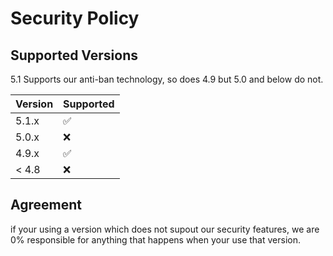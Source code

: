 # Security Policy

## Supported Versions

5.1 Supports our anti-ban technology, so does 4.9 but 5.0 and below do not.

| Version | Supported          |
| ------- | ------------------ |
| 5.1.x   | :white_check_mark: |
| 5.0.x   | :x:                |
| 4.9.x   | :white_check_mark: |
| < 4.8   | :x:                |

## Agreement

if your using a version which does not supout our security features, we are 0% responsible for anything that happens when your use that version.


